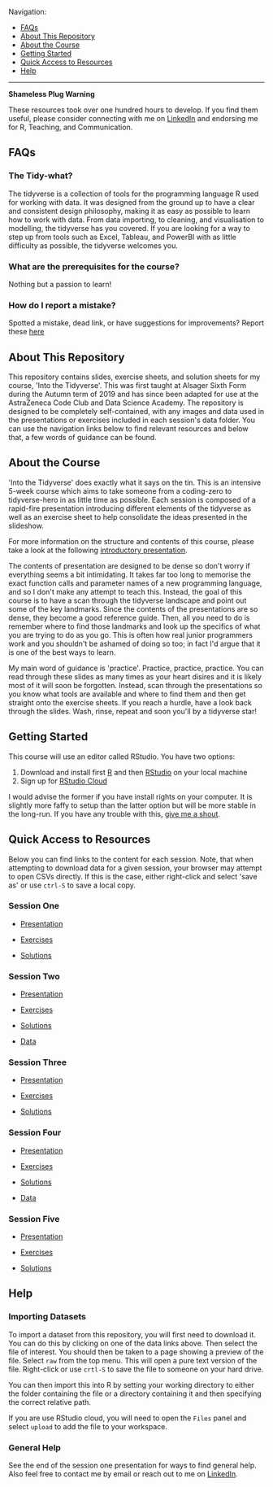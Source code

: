 Navigation:

* [FAQs](#faqs)
* [About This Repository](#about-this-repository)
* [About the Course](#about-the-course)
* [Getting Started](#about-the-course)
* [Quick Access to Resources](#quick-access-to-resources)
* [Help](#help)

***

**Shameless Plug Warning**

These resources took over one hundred hours to develop. If you find them useful, please consider connecting with me on [LinkedIn](https://www.linkedin.com/in/tim-hargreaves/) and endorsing me for R, Teaching, and Communication.

## FAQs

### The Tidy-what?

The tidyverse is a collection of tools for the programming language R used for working with data. It was designed from the ground up to have a clear and consistent design philosophy, making it as easy as possible to learn how to work with data. From data importing, to cleaning, and visualisation to modelling, the tidyverse has you covered. If you are looking for a way to step up from tools such as Excel, Tableau, and PowerBI with as little difficulty as possible, the tidyverse welcomes you.

### What are the prerequisites for the course?

Nothing but a passion to learn!

### How do I report a mistake?

Spotted a mistake, dead link, or have suggestions for improvements? Report these [here](https://github.com/THargreaves/into-the-tidyverse/issues/new)

## About This Repository

This repository contains slides, exercise sheets, and solution sheets for my course, 'Into the Tidyverse'. This was first taught at Alsager Sixth Form during the Autumn term of 2019 and has since been adapted for use at the AstraZeneca Code Club and Data Science Academy. The repository is designed to be completely self-contained, with any images and data used in the presentations or exercises included in each session's data folder. You can use the navigation links below to find relevant resources and below that, a few words of guidance can be found.

## About the Course

'Into the Tidyverse' does exactly what it says on the tin. This is an intensive 5-week course which aims to take someone from a coding-zero to tidyverse-hero in as little time as possible. Each session is composed of a rapid-fire presentation introducing different elements of the tidyverse as well as an exercise sheet to help consolidate the ideas presented in the slideshow.

For more information on the structure and contents of this course, please take a look at the following [introductory presentation](https://github.com/THargreaves/into-the-tidyverse/raw/master/Course%20Summary.pptx).

The contents of presentation are designed to be dense so don't worry if everything seems a bit intimidating. It takes far too long to memorise the exact function calls and parameter names of a new programming language, and so I don't make any attempt to teach this. Instead, the goal of this course is to have a scan through the tidyverse landscape and point out some of the key landmarks. Since the contents of the presentations are so dense, they become a good reference guide. Then, all you need to do is remember where to find those landmarks and look up the specifics of what you are trying to do as you go. This is often how real junior programmers work and you shouldn't be ashamed of doing so too; in fact I'd argue that it is one of the best ways to learn.

My main word of guidance is 'practice'. Practice, practice, practice. You can read through these slides as many times as your heart disires and it is likely most of it will soon be forgotten. Instead, scan through the presentations so you know what tools are available and where to find them and then get straight onto the exercise sheets. If you reach a hurdle, have a look back through the slides. Wash, rinse, repeat and soon you'll by a tidyverse star!

## Getting Started

This course will use an editor called RStudio. You have two options:

1. Download and install first [R](https://www.r-project.org/) and then [RStudio](https://rstudio.com/) on your local machine
2. Sign up for [RStudio Cloud](https://rstudio.cloud/)

I would advise the former if you have install rights on your computer. It is slightly more faffy to setup than the latter option but will be more stable in the long-run. If you have any trouble with this, [give me a shout](#general-help).

## Quick Access to Resources

Below you can find links to the content for each session. Note, that when attempting to download data for a given session, your browser may attempt to open CSVs directly. If this is the case, either right-click and select 'save as' or use `ctrl-S` to save a local copy.

### Session One

* [Presentation](https://izzie1234i.github.io/into-the-tidyverse-izzie/sessions/session_one/izzie_session_one_a&b_presentation.pptx)

* [Exercises](https://izzie1234i.github.io/into-the-tidyverse-izzie/sessions/session_one/session_1_exercises_izzie.nb.html)

* [Solutions](https://izzie1234i.github.io/into-the-tidyverse-izzie/sessions/session_one/session_1_solutions_izzie.nb.html)

### Session Two

* [Presentation](https://izzie1234i.github.io/into-the-tidyverse-izzie/sessions/session_two/izzie_session_two_a&b_presentation.pptx)

* [Exercises](https://izzie1234i.github.io/into-the-tidyverse-izzie/sessions/session_two/session_2_exercises_izzie.nb.html)

* [Solutions](https://izzie1234i.github.io/into-the-tidyverse-izzie/sessions/session_two/session_2_solutions_izzie.nb.html)

* [Data](https://izzie1234i.github.io/into-the-tidyverse-izzie/sessions/session_two/data)

### Session Three

* [Presentation](https://izzie1234i.github.io/into-the-tidyverse-izzie/sessions/session_three/izzie_session_three_a&b_presentation.pptx)

* [Exercises](https://izzie1234i.github.io/into-the-tidyverse-izzie/sessions/session_three/session_3_exercises_izzie.nb.html)

* [Solutions](https://izzie1234i.github.io/into-the-tidyverse-izzie/sessions/session_three/session_3_solutions_izzie.nb.html)

### Session Four

* [Presentation](https://izzie1234i.github.io/into-the-tidyverse-izzie/sessions/session_four/izzie_session_four_a&b_presentation.pptx)

* [Exercises](https://izzie1234i.github.io/into-the-tidyverse-izzie/sessions/session_four/session_4_exercises_izzie.nb.html)

* [Solutions](https://izzie1234i.github.io/into-the-tidyverse-izzie/sessions/session_four/session_4_solutions_izzie.nb.html)

* [Data](https://izzie1234i.github.io/into-the-tidyverse-izzie/sessions/session_four/data)

### Session Five

* [Presentation](https://izzie1234i.github.io/into-the-tidyverse-izzie/sessions/session_five/izzie_session_five_a&b_presentation.pptx)

* [Exercises](https://izzie1234i.github.io/into-the-tidyverse-izzie/sessions/session_five/session_5_exercises_izzie.nb.html)

* [Solutions](https://izzie1234i.github.io/into-the-tidyverse-izzie/sessions/session_five/session_5_solutions_izzie.nb.html)

## Help

### Importing Datasets

To import a dataset from this repository, you will first need to download it. You can do this by clicking on one of the data links above. Then select the file of interest. You should then be taken to a page showing a preview of the file. Select `raw` from the top menu. This will open a pure text version of the file. Right-click or use `crtl-S` to save the file to someone on your hard drive.

You can then import this into R by setting your working directory to either the folder containing the file or a directory containing it and then specifying the correct relative path. 

If you are use RStudio cloud, you will need to open the `Files` panel and select `upload` to add the file to your workspace.

### General Help

See the end of the session one presentation for ways to find general help. Also feel free to contact me by email or reach out to me on [LinkedIn](https://www.linkedin.com/in/tim-hargreaves/).

